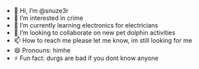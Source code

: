 - 👋 Hi, I’m @snuze3r
- 👀 I’m interested in crime
- 🌱 I’m currently learning electronics for electricians
- 💞️ I’m looking to collaborate on new pet dolphin activities
- 📫 How to reach me please let me know, im still looking for me
- 😄 Pronouns: himhe 
- ⚡ Fun fact: durgs are bad if you dont know anyone

<!---
snuze3r/snuze3r is a ✨ special ✨ repository because its `README.md` (this file) appears on your GitHub profile.
You can click the Preview link to take a look at your changes.
--->
